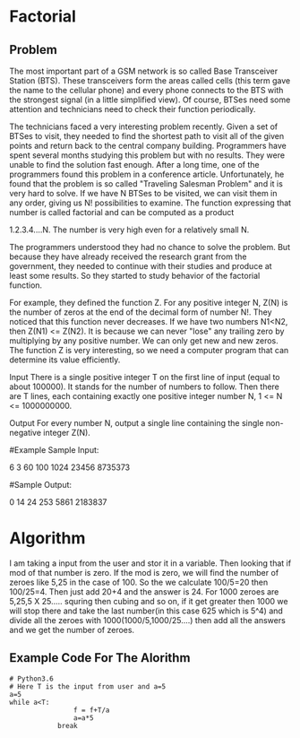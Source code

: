 # Factorial
## Problem
The most important part of a GSM network is so called Base Transceiver Station (BTS). These transceivers form the areas called cells (this term gave the name to the cellular phone) and every phone connects to the BTS with the strongest signal (in a little simplified view). Of course, BTSes need some attention and technicians need to check their function periodically.

The technicians faced a very interesting problem recently. Given a set of BTSes to visit, they needed to find the shortest path to visit all of the given points and return back to the central company building. Programmers have spent several months studying this problem but with no results. They were unable to find the solution fast enough. After a long time, one of the programmers found this problem in a conference article. Unfortunately, he found that the problem is so called "Traveling Salesman Problem" and it is very hard to solve. If we have N BTSes to be visited, we can visit them in any order, giving us N! possibilities to examine. The function expressing that number is called factorial and can be computed as a product

1.2.3.4....N. The number is very high even for a relatively small N.

The programmers understood they had no chance to solve the problem. But because they have already received the research grant from the government, they needed to continue with their studies and produce at least some results. So they started to study behavior of the factorial function.

For example, they defined the function Z. For any positive integer N, Z(N) is the number of zeros at the end of the decimal form of number N!. They noticed that this function never decreases. If we have two numbers N1<N2, then Z(N1) <= Z(N2). It is because we can never "lose" any trailing zero by multiplying by any positive number. We can only get new and new zeros. The function Z is very interesting, so we need a computer program that can determine its value efficiently.

Input
There is a single positive integer T on the first line of input (equal to about 100000). It stands for the number of numbers to follow. Then there are T lines, each containing exactly one positive integer number N, 1 <= N <= 1000000000.

Output
For every number N, output a single line containing the single non-negative integer Z(N).

#Example
Sample Input:

6
3
60
100
1024
23456
8735373

#Sample Output:

0
14
24
253
5861
2183837

# Algorithm
I am taking a input from the user and stor it in a variable. Then looking that if mod of that number is zero. If the mod is zero, we will find the number of zeroes like 5,25 in the case of 100. So the we calculate 100/5=20 then 100/25=4. Then just add 20+4 and the answer is 24. For 1000 zeroes are 5,25,5 X 25..... squring then cubing and so on, if it get greater then 1000 we will stop there and take the last number(in this case 625 which is 5^4) and divide all the zeroes with 1000(1000/5,1000/25....) then add all the answers and we get the number of zeroes.

## Example Code For The Alorithm
```
# Python3.6
# Here T is the input from user and a=5
a=5
while a<T:
                f = f+T/a
                a=a*5
            break
```
